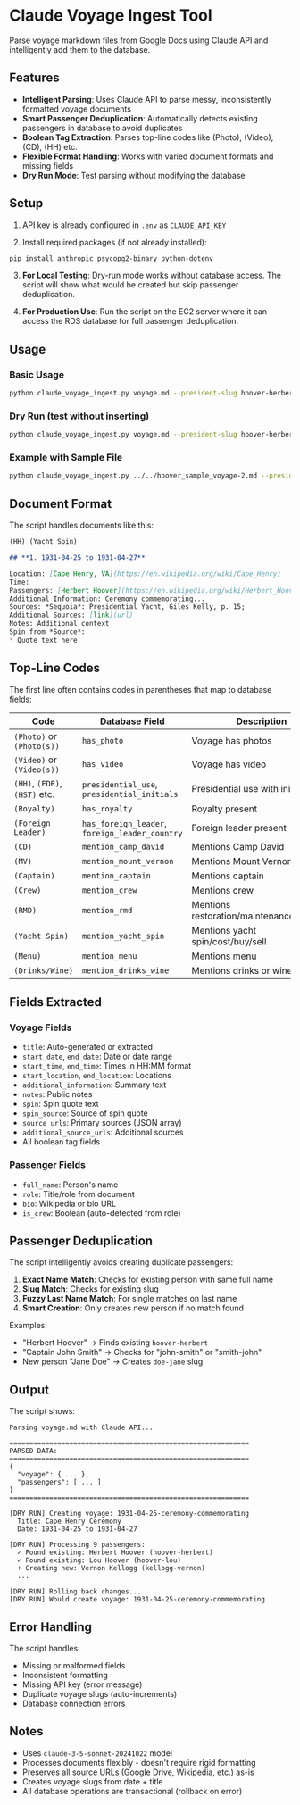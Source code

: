 # Claude Voyage Ingest Tool

Parse voyage markdown files from Google Docs using Claude API and intelligently add them to the database.

## Features

- **Intelligent Parsing**: Uses Claude API to parse messy, inconsistently formatted voyage documents
- **Smart Passenger Deduplication**: Automatically detects existing passengers in database to avoid duplicates
- **Boolean Tag Extraction**: Parses top-line codes like (Photo), (Video), (CD), (HH) etc.
- **Flexible Format Handling**: Works with varied document formats and missing fields
- **Dry Run Mode**: Test parsing without modifying the database

## Setup

1. API key is already configured in `.env` as `CLAUDE_API_KEY`

2. Install required packages (if not already installed):
```bash
pip install anthropic psycopg2-binary python-dotenv
```

3. **For Local Testing**: Dry-run mode works without database access. The script will show what would be created but skip passenger deduplication.

4. **For Production Use**: Run the script on the EC2 server where it can access the RDS database for full passenger deduplication.

## Usage

### Basic Usage

```bash
python claude_voyage_ingest.py voyage.md --president-slug hoover-herbert
```

### Dry Run (test without inserting)

```bash
python claude_voyage_ingest.py voyage.md --president-slug hoover-herbert --dry-run
```

### Example with Sample File

```bash
python claude_voyage_ingest.py ../../hoover_sample_voyage-2.md --president-slug hoover-herbert --dry-run
```

## Document Format

The script handles documents like this:

```markdown
(HH) (Yacht Spin)

## **1.	1931-04-25 to 1931-04-27**

Location: [Cape Henry, VA](https://en.wikipedia.org/wiki/Cape_Henry)
Time:
Passengers: [Herbert Hoover](https://en.wikipedia.org/wiki/Herbert_Hoover) (POTUS), ...
Additional Information: Ceremony commemorating...
Sources: *Sequoia*: Presidential Yacht, Giles Kelly, p. 15;
Additional Sources: [link](url)
Notes: Additional context
Spin from *Source*:
* Quote text here
```

## Top-Line Codes

The first line often contains codes in parentheses that map to database fields:

| Code | Database Field | Description |
|------|---------------|-------------|
| `(Photo)` or `(Photo(s))` | `has_photo` | Voyage has photos |
| `(Video)` or `(Video(s))` | `has_video` | Voyage has video |
| `(HH)`, `(FDR)`, `(HST)` etc. | `presidential_use`, `presidential_initials` | Presidential use with initials |
| `(Royalty)` | `has_royalty` | Royalty present |
| `(Foreign Leader)` | `has_foreign_leader`, `foreign_leader_country` | Foreign leader present |
| `(CD)` | `mention_camp_david` | Mentions Camp David |
| `(MV)` | `mention_mount_vernon` | Mentions Mount Vernon |
| `(Captain)` | `mention_captain` | Mentions captain |
| `(Crew)` | `mention_crew` | Mentions crew |
| `(RMD)` | `mention_rmd` | Mentions restoration/maintenance/damage |
| `(Yacht Spin)` | `mention_yacht_spin` | Mentions yacht spin/cost/buy/sell |
| `(Menu)` | `mention_menu` | Mentions menu |
| `(Drinks/Wine)` | `mention_drinks_wine` | Mentions drinks or wine |

## Fields Extracted

### Voyage Fields
- `title`: Auto-generated or extracted
- `start_date`, `end_date`: Date or date range
- `start_time`, `end_time`: Times in HH:MM format
- `start_location`, `end_location`: Locations
- `additional_information`: Summary text
- `notes`: Public notes
- `spin`: Spin quote text
- `spin_source`: Source of spin quote
- `source_urls`: Primary sources (JSON array)
- `additional_source_urls`: Additional sources
- All boolean tag fields

### Passenger Fields
- `full_name`: Person's name
- `role`: Title/role from document
- `bio`: Wikipedia or bio URL
- `is_crew`: Boolean (auto-detected from role)

## Passenger Deduplication

The script intelligently avoids creating duplicate passengers:

1. **Exact Name Match**: Checks for existing person with same full name
2. **Slug Match**: Checks for existing slug
3. **Fuzzy Last Name Match**: For single matches on last name
4. **Smart Creation**: Only creates new person if no match found

Examples:
- "Herbert Hoover" → Finds existing `hoover-herbert`
- "Captain John Smith" → Checks for "john-smith" or "smith-john"
- New person "Jane Doe" → Creates `doe-jane` slug

## Output

The script shows:
```
Parsing voyage.md with Claude API...

============================================================
PARSED DATA:
============================================================
{
  "voyage": { ... },
  "passengers": [ ... ]
}
============================================================

[DRY RUN] Creating voyage: 1931-04-25-ceremony-commemorating
  Title: Cape Henry Ceremony
  Date: 1931-04-25 to 1931-04-27

[DRY RUN] Processing 9 passengers:
  ✓ Found existing: Herbert Hoover (hoover-herbert)
  ✓ Found existing: Lou Hoover (hoover-lou)
  + Creating new: Vernon Kellogg (kellogg-vernon)
  ...

[DRY RUN] Rolling back changes...
[DRY RUN] Would create voyage: 1931-04-25-ceremony-commemorating
```

## Error Handling

The script handles:
- Missing or malformed fields
- Inconsistent formatting
- Missing API key (error message)
- Duplicate voyage slugs (auto-increments)
- Database connection errors

## Notes

- Uses `claude-3-5-sonnet-20241022` model
- Processes documents flexibly - doesn't require rigid formatting
- Preserves all source URLs (Google Drive, Wikipedia, etc.) as-is
- Creates voyage slugs from date + title
- All database operations are transactional (rollback on error)
